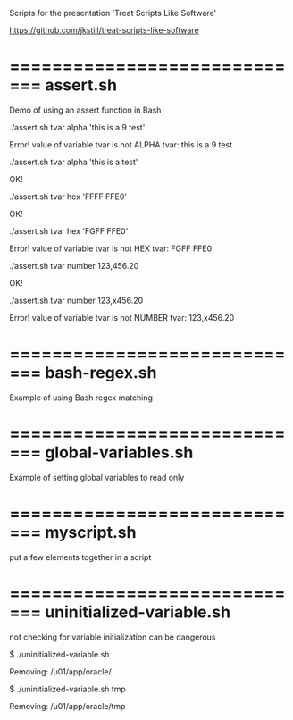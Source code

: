 
Scripts for the presentation 'Treat Scripts Like Software'

https://github.com/jkstill/treat-scripts-like-software


=============================
assert.sh
=============================

Demo of using an assert function in Bash


./assert.sh  tvar alpha 'this is a 9 test'

Error!
value of variable tvar is not ALPHA
tvar: this is a 9 test


./assert.sh  tvar alpha 'this is a test'

OK!


./assert.sh  tvar hex 'FFFF FFE0'

OK!


./assert.sh  tvar hex 'FGFF FFE0'

Error!
value of variable tvar is not HEX
tvar: FGFF FFE0


./assert.sh  tvar number 123,456.20

OK!


./assert.sh  tvar number 123,x456.20

Error!
value of variable tvar is not NUMBER
tvar: 123,x456.20

=============================
bash-regex.sh
=============================

Example of using Bash regex matching

=============================
global-variables.sh
=============================

Example of setting global variables to read only

=============================
myscript.sh
=============================

put a few elements together in a script

=============================
uninitialized-variable.sh
=============================

not checking for variable initialization can be dangerous


$ ./uninitialized-variable.sh

Removing: /u01/app/oracle/

$ ./uninitialized-variable.sh  tmp

Removing: /u01/app/oracle/tmp


